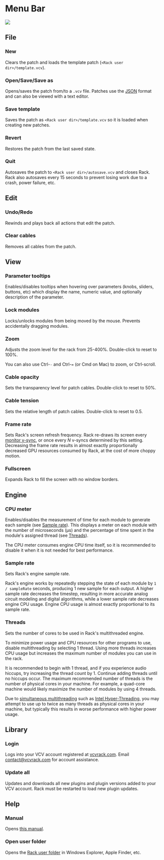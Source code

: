 # Menu Bar

![](images/menubar.png)


## File
### New
Clears the patch and loads the template patch (`<Rack user dir>/template.vcv`).
### Open/Save/Save as
Opens/saves the patch from/to a `.vcv` file.
Patches use the [JSON](https://json.org/) format and can also be viewed with a text editor.
### Save template
Saves the patch as `<Rack user dir>/template.vcv` so it is loaded when creating new patches.
### Revert
Restores the patch from the last saved state.
### Quit
Autosaves the patch to `<Rack user dir>/autosave.vcv` and closes Rack.
Rack also autosaves every 15 seconds to prevent losing work due to a crash, power failure, etc.


## Edit
### Undo/Redo
Rewinds and plays back all actions that edit the patch.
### Clear cables
Removes all cables from the patch.


## View
### Parameter tooltips
Enables/disables tooltips when hovering over parameters (knobs, sliders, buttons, etc) which display the name, numeric value, and optionally description of the parameter.
### Lock modules
Locks/unlocks modules from being moved by the mouse.
Prevents accidentally dragging modules.
### Zoom
Adjusts the zoom level for the rack from 25-400%.
Double-click to reset to 100%.

You can also use Ctrl-`-` and Ctrl-`=` (or Cmd on Mac) to zoom, or Ctrl-scroll.
### Cable opacity
Sets the transparency level for patch cables.
Double-click to reset to 50%.
### Cable tension
Sets the relative length of patch cables.
Double-click to reset to 0.5.
### Frame rate
Sets Rack's screen refresh frequency.
Rack re-draws its screen every [monitor v-sync](https://en.wikipedia.org/wiki/Refresh_rate), or once every $N$ v-syncs determined by this setting.
Decreasing the frame rate results in almost exactly proportionally decreased GPU resources consumed by Rack, at the cost of more choppy motion.
### Fullscreen
Expands Rack to fill the screen with no window borders.


## Engine
### CPU meter
Enables/disables the measurement of time for each module to generate each sample (see [Sample rate](#sample-rate)).
This displays a meter on each module with the number of microseconds (μs) and the percentage of time spent in the module's assigned thread (see [Threads](#threads)).

The CPU meter consumes engine CPU time itself, so it is recommended to disable it when it is not needed for best performance.

### Sample rate
Sets Rack's engine sample rate.

Rack's engine works by repeatedly stepping the state of each module by `1 / sampleRate` seconds, producing 1 new sample for each output.
A higher sample rate decreases the timestep, resulting in more accurate analog circuit modeling and digital algorithms, while a lower sample rate decreases engine CPU usage.
Engine CPU usage is almost exactly proportional to its sample rate.

### Threads
Sets the number of cores to be used in Rack's multithreaded engine.

To minimize power usage and CPU resources for other programs to use, disable multithreading by selecting 1 thread.
Using more threads increases CPU usage but increases the maximum number of modules you can use in the rack.

It is recommended to begin with 1 thread, and if you experience audio hiccups, try increasing the thread count by 1.
Continue adding threads until no hiccups occur.
The maximum recommended number of threads is the number of physical cores in your machine.
For example, a quad-core machine would likely maximize the number of modules by using 4 threads.

Due to [simultaneous multithreading](https://en.wikipedia.org/wiki/Simultaneous_multithreading) such as [Intel Hyper-Threading](https://en.wikipedia.org/wiki/Hyper-threading), you may attempt to use up to twice as many threads as physical cores in your machine, but typically this results in worse performance with higher power usage.


## Library

### Login
Logs into your VCV account registered at [vcvrack.com](https://vcvrack.com/).
Email <contact@vcvrack.com> for account assistance.

### Update all
Updates and downloads all new plugins and plugin versions added to your VCV account.
Rack must be restarted to load new plugin updates.


## Help

### Manual
Opens [this manual](QuickStart).

### Open user folder
Opens the [Rack user folder](FAQ#where-is-the-rack-user-folder) in Windows Explorer, Apple Finder, etc.
